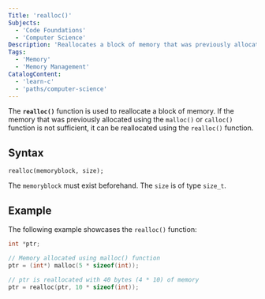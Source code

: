 ```yaml
---
Title: 'realloc()'
Subjects:
  - 'Code Foundations'
  - 'Computer Science'
Description: 'Reallocates a block of memory that was previously allocated.'
Tags:
  - 'Memory'
  - 'Memory Management'
CatalogContent:
  - 'learn-c'
  - 'paths/computer-science'
---
```


The **`realloc()`** function is used to reallocate a block of memory. If the memory that was previously allocated using the `malloc()` or `calloc()` function is not sufficient, it can be reallocated using the `realloc()` function.

## Syntax

```pseudo
realloc(memoryblock, size);
```

The `memoryblock` must exist beforehand. The `size` is of type `size_t`.

## Example

The following example showcases the `realloc()` function:

```c
int *ptr;

// Memory allocated using malloc() function
ptr = (int*) malloc(5 * sizeof(int));

// ptr is reallocated with 40 bytes (4 * 10) of memory
ptr = realloc(ptr, 10 * sizeof(int));
```
